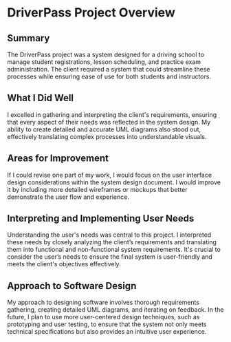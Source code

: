 # DriverPass Project Overview

## Summary
The DriverPass project was a system designed for a driving school to manage student registrations, lesson scheduling, and practice exam administration. The client required a system that could streamline these processes while ensuring ease of use for both students and instructors.

## What I Did Well
I excelled in gathering and interpreting the client's requirements, ensuring that every aspect of their needs was reflected in the system design. My ability to create detailed and accurate UML diagrams also stood out, effectively translating complex processes into understandable visuals.

## Areas for Improvement
If I could revise one part of my work, I would focus on the user interface design considerations within the system design document. I would improve it by including more detailed wireframes or mockups that better demonstrate the user flow and experience.

## Interpreting and Implementing User Needs
Understanding the user's needs was central to this project. I interpreted these needs by closely analyzing the client’s requirements and translating them into functional and non-functional system requirements. It's crucial to consider the user’s needs to ensure the final system is user-friendly and meets the client's objectives effectively.

## Approach to Software Design
My approach to designing software involves thorough requirements gathering, creating detailed UML diagrams, and iterating on feedback. In the future, I plan to use more user-centered design techniques, such as prototyping and user testing, to ensure that the system not only meets technical specifications but also provides an intuitive user experience.
